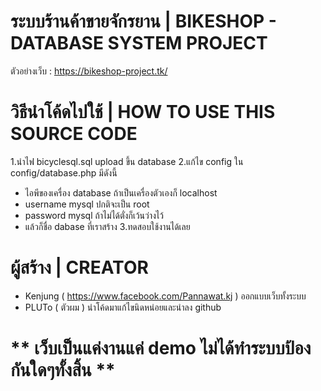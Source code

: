 # ระบบร้านค้าขายจักรยาน | BIKESHOP - DATABASE SYSTEM PROJECT
ตัวอย่างเว็บ : https://bikeshop-project.tk/

# วิธีนำโค้ดไปใช้ | HOW TO USE THIS SOURCE CODE
1.นำไฟ bicyclesql.sql upload ขึ้น database
2.แก้ไข config ใน config/database.php มีดังนี้
  - ไอพีของเครื่อง database ถ้าเป็นเครื่องตัวเองก็ localhost
  - username mysql ปกติจะเป็น root
  - password mysql ถ้าไม่ได้ตั่งก็เว้นว่างไว้
  - แล้วก็ชื่อ dabase ที่เราสร้าง
 3.ทดสอบใช้งานได้เลย

# ผู้สร้าง | CREATOR
- Kenjung ( https://www.facebook.com/Pannawat.kj ) ออกแบบเว็บทั้งระบบ
- PLUTo ( ตัวผม ) นำโค้ดมาแก้ไขนิดหน่อยและนำลง github

# ** เว็บเป็นแค่งานแค่ demo ไม่ได้ทำระบบป้องกันใดๆทั้งสิ้น ** 
 
